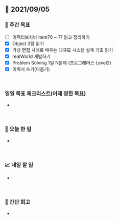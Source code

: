 ## 📅 2021/09/05


### 👏 주간 목표
- [ ] 이펙티브자바 item70 ~ 71 읽고 정리하기
- [x] Object 3장 읽기
- [x] 가상 면접 사례로 배우는 대규모 시스템 설계 기초 읽기
- [x] realWorld 개발하기
- [x] Problem Solving 1일 N문제 (프로그래머스 Level2)
- [x] 이력서 쓰기(다듬기)

<br/>

### 일일 목표 체크리스트(어제 정한 목표)

- 

<br/>

### 💯 오늘 한 일

- 
  
<br/>

### 📈 내일 할 일

- 

<br/>

### 🤔 간단 회고
 
- 

